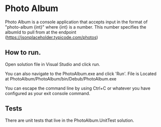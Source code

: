 # Photo Album

Photo Album is a console application that accepts input in the format of "photo-album {int}" where {int} is a number. This number specifies the albumId to pull from at the endpoint (https://jsonplaceholder.typicode.com/photos)

## How to run.

Open solution file in Visual Studio and click run. 

You can also navigate to the PhotoAlbum.exe and click 'Run'. 
File is Located at PhotoAlbum/PhotoAlbum/bin/Debub/PhotoAlbum.exe

You can escape the command line by using Ctrl+C or whatever you have configured as your exit console command.

## Tests

There are unit tests that live in the PhotoAlbum.UnitTest solution.
